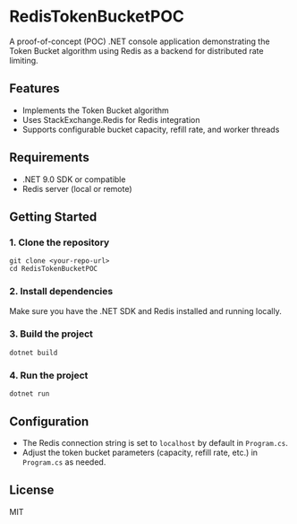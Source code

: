 # RedisTokenBucketPOC

A proof-of-concept (POC) .NET console application demonstrating the Token Bucket algorithm using Redis as a backend for distributed rate limiting.

## Features
- Implements the Token Bucket algorithm
- Uses StackExchange.Redis for Redis integration
- Supports configurable bucket capacity, refill rate, and worker threads

## Requirements
- .NET 9.0 SDK or compatible
- Redis server (local or remote)

## Getting Started

### 1. Clone the repository
```
git clone <your-repo-url>
cd RedisTokenBucketPOC
```

### 2. Install dependencies
Make sure you have the .NET SDK and Redis installed and running locally.

### 3. Build the project
```
dotnet build
```

### 4. Run the project
```
dotnet run
```

## Configuration
- The Redis connection string is set to `localhost` by default in `Program.cs`.
- Adjust the token bucket parameters (capacity, refill rate, etc.) in `Program.cs` as needed.

## License
MIT
